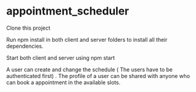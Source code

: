 # appointment_scheduler
Clone this project

Run npm install in both client and server folders to install all their dependencies.

Start both client and server using npm start

A user can create and change the schedule ( The users have to be authenticated first)  . The profile of a user can be shared with anyone who can book a appointment in the available slots.
